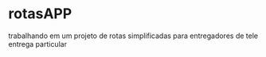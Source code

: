 # rotasAPP
trabalhando em um projeto de rotas simplificadas para entregadores de tele entrega particular
